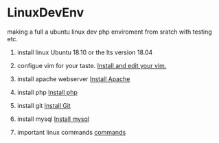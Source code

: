 # LinuxDevEnv
making a full a ubuntu linux dev php enviroment from sratch with testing etc.

1. install linux Ubuntu 18.10 or the lts version 18.04
2. configue vim for your taste.   [Install and edit your vim.](https://github.com/Atcsy/LinuxDevEnv/blob/master/vim)
3. install apache webserver   [Install Apache](https://github.com/Atcsy/LinuxDevEnv/blob/master/apache)
4. install php [Install php](https://github.com/Atcsy/LinuxDevEnv/blob/master/git.md)
5. install git [Install Git](https://github.com/Atcsy/LinuxDevEnv/blob/master/git.md)
6. install mysql [Install mysql](https://github.com/Atcsy/LinuxDevEnv/blob/master/mysql.md)



7. important linux commands [commands](https://github.com/Atcsy/LinuxDevEnv/blob/master/mysql.md)
